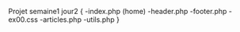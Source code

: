 Projet semaine1 jour2 {
-index.php (home)
-header.php
-footer.php
-ex00.css
-articles.php
-utils.php
}
